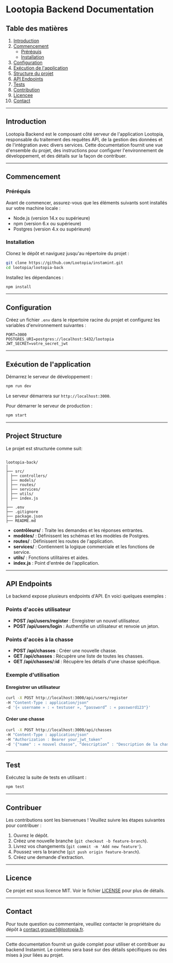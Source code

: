 # Lootopia Backend Documentation

## Table des matières

1. [Introduction](#introduction)
2. [Commencement](#getting-started)
   - [Préréquis](#prerequisites)
   - [Installation](#installation)
3. [Configuration](#configuration)
4. [Exécution de l'application](#running-the-application)
5. [Structure du projet](#project-structure)
6. [API Endpoints](#api-endpoints)
7. [Tests](#testing)
8. [Contribution](#contributing)
9. [Licencee](#license)
10. [Contact](#contact)

---

## Introduction

Lootopia Backend est le composant côté serveur de l'application Lootopia, responsable du traitement des requêtes API, de la gestion des données et de l'intégration avec divers services. Cette documentation fournit une vue d'ensemble du projet, des instructions pour configurer l'environnement de développement, et des détails sur la façon de contribuer.

---

## Commencement

### Préréquis

Avant de commencer, assurez-vous que les éléments suivants sont installés sur votre machine locale :

- Node.js (version 14.x ou supérieure)
- npm (version 6.x ou supérieure)
- Postgres (version 4.x ou supérieure)

### Installation

Clonez le dépôt et naviguez jusqu'au répertoire du projet :

```bash
git clone https://github.com/Lootopia/instamint.git
cd lootopia/lootopia-back
```

Installez les dépendances :

```bash
npm install
```

---

## Configuration

Créez un fichier `.env` dans le répertoire racine du projet et configurez les variables d'environnement suivantes :

```plaintext
PORT=3000
POSTGRES_URI=postgres://localhost:5432/lootopia
JWT_SECRET=votre_secret_jwt
```

---

## Exécution de l'application

Démarrez le serveur de développement :

```bash
npm run dev
```

Le serveur démarrera sur `http://localhost:3000`.

Pour démarrer le serveur de production :

```bash
npm start

```

---

## Project Structure

Le projet est structurée comme suit:

```

lootopia-back/
│
├── src/
│ ├── controllers/
│ ├── models/
│ ├── routes/
│ ├── services/
│ ├── utils/
│ ├── index.js
│
├── .env
├── .gitignore
├── package.json
├── README.md

```

- **contrôleurs/** : Traite les demandes et les réponses entrantes.
- **modèles/** : Définissent les schémas et les modèles de Postgres.
- **routes/** : Définissent les routes de l'application.
- **services/** : Contiennent la logique commerciale et les fonctions de service.
- **utils/** : Fonctions utilitaires et aides.
- **index.js** : Point d'entrée de l'application.

---

## API Endpoints

Le backend expose plusieurs endpoints d'API. En voici quelques exemples :

### Points d'accès utilisateur

- **POST /api/users/register** : Enregistrer un nouvel utilisateur.
- **POST /api/users/login** : Authentifie un utilisateur et renvoie un jeton.

### Points d'accès à la chasse

- **POST /api/chasses** : Créer une nouvelle chasse.
- **GET /api/chasses** : Récupère une liste de toutes les chasses.
- **GET /api/chasses/:id** : Récupère les détails d'une chasse spécifique.

### Exemple d'utilisation

#### Enregistrer un utilisateur

```bash
curl -X POST http://localhost:3000/api/users/register
-H "Content-Type : application/json"
-d '{« username » : « testuser », “password” : « password123"}'

```

#### Créer une chasse

```Bash
curl -X POST http://localhost:3000/api/chasses
-H "Content-Type : application/json"
-H "Authorization : Bearer your_jwt_token"
-d '{"name" : « nouvel chasse", “description” : "Description de la chasse"}'
```

---

## Test

Exécutez la suite de tests en utilisant :

```bash
npm test

```

---

## Contribuer

Les contributions sont les bienvenues ! Veuillez suivre les étapes suivantes pour contribuer :

1. Ouvrez le dépôt.
2. Créez une nouvelle branche (`git checkout -b feature-branch`).
3. Livrez vos changements (`git commit -m 'Add new feature'`).
4. Poussez vers la branche (`git push origin feature-branch`).
5. Créez une demande d'extraction.

---

## Licence

Ce projet est sous licence MIT. Voir le fichier [LICENSE](LICENSE) pour plus de détails.

---

## Contact

Pour toute question ou commentaire, veuillez contacter le propriétaire du dépôt à contact.groupe1@lootopia.fr.

---

Cette documentation fournit un guide complet pour utiliser et contribuer au backend Instamint. Le contenu sera basé sur des détails spécifiques ou des mises à jour liées au projet.
